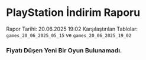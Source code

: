# PlayStation İndirim Raporu

Rapor Tarihi: 20.06.2025 19:02
Karşılaştırılan Tablolar: `games_20_06_2025_05_15` ve `games_20_06_2025_19_02`

### Fiyatı Düşen Yeni Bir Oyun Bulunamadı.
